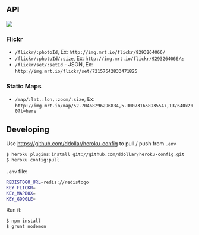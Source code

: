 ## API

[![](https://travis-ci.org/xslim/img.mrt.io.svg)](https://travis-ci.org/xslim/img.mrt.io)

### Flickr

- `/flickr/:photoId`, Ex: `http://img.mrt.io/flickr/9293264066/`
- `/flickr/:photoId/:size`, Ex: `http://img.mrt.io/flickr/9293264066/z`
- `/flickr/set/:setId` - JSON, Ex: `http://img.mrt.io/flickr/set/72157642833471825`

### Static Maps

- `/map/:lat,:lon,:zoom/:size`, Ex: `http://img.mrt.io/map/52.70468296296834,5.300731658935547,13/640x200?t=here`

## Developing

Use https://github.com/ddollar/heroku-config to pull / push from `.env`

``` sh
$ heroku plugins:install git://github.com/ddollar/heroku-config.git
$ heroku config:pull
```

`.env` file:

``` sh
REDISTOGO_URL=redis://redistogo
KEY_FLICKR=
KEY_MAPBOX=
KEY_GOOGLE=

```

Run it:

``` sh
$ npm install
$ grunt nodemon

```
